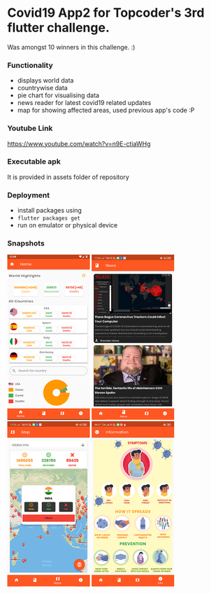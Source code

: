 # Covid19 App2 for Topcoder's 3rd flutter challenge.

Was amongst 10 winners in this challenge. :)

### Functionality
- displays world data
- countrywise data
- pie chart for visualising data
- news reader for latest covid19 related updates
- map for showing affected areas, used previous app's code :P
  

### Youtube Link
https://www.youtube.com/watch?v=n9E-ctiaWHg

### Executable apk
It is provided in assets folder of repository

### Deployment
- install packages using
- ```flutter packages get```
- run on emulator or physical device

### Snapshots

![Home Screen](assets/img/home.png)
![News Screen](assets/img/news.png)
![Maps Screen](assets/img/map.png)
![Info Screen](assets/img/info.png)

